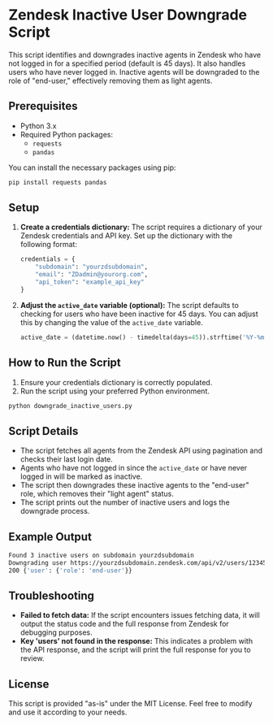 
# Zendesk Inactive User Downgrade Script

This script identifies and downgrades inactive agents in Zendesk who have not logged in for a specified period (default is 45 days). It also handles users who have never logged in. Inactive agents will be downgraded to the role of "end-user," effectively removing them as light agents.

## Prerequisites

- Python 3.x
- Required Python packages:
  - `requests`
  - `pandas`

You can install the necessary packages using pip:

```bash
pip install requests pandas
```

## Setup

1. **Create a credentials dictionary:** The script requires a dictionary of your Zendesk credentials and API key. Set up the dictionary with the following format:

   ```python
   credentials = {
       "subdomain": "yourzdsubdomain",
       "email": "ZDadmin@yourorg.com",
       "api_token": "example_api_key"
   }
   ```

2. **Adjust the `active_date` variable (optional):** The script defaults to checking for users who have been inactive for 45 days. You can adjust this by changing the value of the `active_date` variable.

   ```python
   active_date = (datetime.now() - timedelta(days=45)).strftime('%Y-%m-%d')
   ```

## How to Run the Script

1. Ensure your credentials dictionary is correctly populated.
2. Run the script using your preferred Python environment.

```bash
python downgrade_inactive_users.py
```

## Script Details

- The script fetches all agents from the Zendesk API using pagination and checks their last login date.
- Agents who have not logged in since the `active_date` or have never logged in will be marked as inactive.
- The script then downgrades these inactive agents to the "end-user" role, which removes their "light agent" status.
- The script prints out the number of inactive users and logs the downgrade process.

## Example Output

```bash
Found 3 inactive users on subdomain yourzdsubdomain
Downgrading user https://yourzdsubdomain.zendesk.com/api/v2/users/12345.json
200 {'user': {'role': 'end-user'}}
```

## Troubleshooting

- **Failed to fetch data:** If the script encounters issues fetching data, it will output the status code and the full response from Zendesk for debugging purposes.
- **Key 'users' not found in the response:** This indicates a problem with the API response, and the script will print the full response for you to review.

## License

This script is provided "as-is" under the MIT License. Feel free to modify and use it according to your needs.
